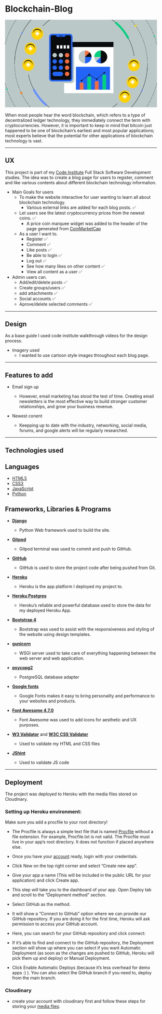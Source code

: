 # Blockchain-Blog

![responsive design](media/taxes__1_.png)

When most people hear the word blockchain, which refers to a type of decentralized ledger technology, they immediately connect the term with cryptocurrencies. However, it is important to keep in mind that bitcoin just happened to be one of blockchain’s earliest and most popular applications; most experts believe that the potential for other applications of blockchain technology is vast.
___

## UX
This project is part of my [Code Institute](https://codeinstitute.net/) Full Stack Software Development studies. The idea was to create a blog page for users to register, comment and like various contents about different blockchain technology information. 

* Main Goals for users
    * To make the website interactive for user wanting to learn all about blockchain technology.
        * Various external links are added for each blog posts. ✅
    * Let users see the latest cryptocurrency prices from the newest coins. ✅
        * A price coin marquee widget was added to the header of the page generated from [CoinMarketCap](https://coinmarketcap.com/)
    * As a user I want to.
        * Register ✅ 
        * Comment ✅ 
        * Like posts ✅
        * Be able to login ✅
        * Log out ✅
        * See how many likes on other content ✅
        * View all content as a user ✅
* Admin users can.
    * Add/edit/delete posts ✅
    * Create groups/users ✅
    * add attachments ✅
    * Social accounts ✅
    * Aprove/delete selected comments ✅
___

## Design
As a base guide I used code institute walkthrough videos for the design process.
   * Imagery used
        * I wanted to use cartoon style images throughout each blog page.
    

___

## Features to add
   * Email sign up

     * However, email marketing has stood the test of time. Creating email newsletters is the most effective way to build stronger customer relationships, and grow your business revenue.
    
   * Newest conent

     * Keepping up to date with the industry, networking, social media, forums, and google alerts will be regularly researched. 
___

## Technologies used

## Languages

- [HTML5](https://en.wikipedia.org/wiki/HTML5)
- [CSS3](https://en.wikipedia.org/wiki/Cascading_Style_Sheets)
- [JavaScript](https://www.javascript.com/)
- [Python](https://www.python.org/)

## Frameworks, Libraries & Programs

- [**Django**](https://www.djangoproject.com/)
  - Python Web framework used to build the site.

- [**Gitpod**](https://www.gitpod.io/)
  - Gitpod terminal was used to commit and push to GitHub.

- [**GitHub**](https://github.com/)
  - GitHub is used to store the project code after being pushed from Git.

- [**Heroku**](https://www.heroku.com/)
  - Heroku is the app platform I deployed my project to.

- [**Heroku Postgres**](https://www.heroku.com/postgres)
  - Heroku’s reliable and powerful database used to store the data for my deployed Heroku App.

- [**Bootstrap 4**](https://getbootstrap.com/)
  - Bootstrap was used to assist with the responsiveness and styling of the website using design templates.

- [**gunicorn**](https://gunicorn.org/)
   - WSGI server used to take care of everything happening between the web server and web application.

- [**psycopg2**](https://pypi.org/project/psycopg2/)
    - PostgreSQL database adapter

- [**Google fonts**](https://fonts.google.com/)
    - Google Fonts makes it easy to bring personality and performance to your websites and products.

- [**Font Awesome 4.7.0**](https://fontawesome.com/)
  - Font Awesome was used to add icons for aesthetic and UX purposes.

- [**W3 Validator**](https://validator.w3.org/#validate_by_input) and [**W3C CSS Validator**](https://jigsaw.w3.org/css-validator/#validate_by_input)
  - Used to validate my HTML and CSS files

- [**JShint**](https://jshint.com)
    - Used to validate JS code
___

## Deployment 

The project was deployed to Heroku with the media files stored on Cloudinary.

### Setting up Heroku environment:

Make sure you add a procfile to your root directory!

   * The Procfile is always a simple text file that is named [Procfile](https://devcenter.heroku.com/articles/procfile) without a file extension. For example, Procfile.txt is not valid. The Procfile must live in your app’s root directory. It does not function if placed anywhere else.

   * Once you have your [account](https://www.heroku.com/) ready, login with your credentials.

   * Click New on the top right corner and select “Create new app”.

   * Give your app a name (This will be included in the public URL for your application) and click Create app.

   * This step will take you to the dashboard of your app. Open Deploy tab and scroll to the “Deployment method” section.

   * Select GitHub as the method.

   * It will show a “Connect to GitHub” option where we can provide our GitHub repository. If you are doing it for the first time, Heroku will ask permission to access your GitHub account.

   * Here, you can search for your GitHub repository and click connect:

   * If it’s able to find and connect to the GitHub repository, the Deployment section will show up where you can select if you want Automatic Deployment (as soon as the changes are pushed to GitHub, Heroku will pick them up and deploy) or Manual Deployment.

   * Click Enable Automatic Deploys (because it’s less overhead for demo apps :) ). You can also select the GitHub branch if you need to, deploy from the main branch.

### Cloudinary

   * create your account with cloudinary first and follow these steps for storing your [media files](https://cloudinary.com/documentation/how_to_integrate_cloudinary). 